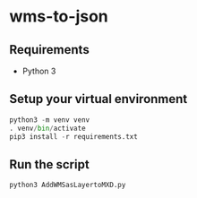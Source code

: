 # wms-to-json

## Requirements

* Python 3

## Setup your virtual environment

```python
python3 -m venv venv
. venv/bin/activate
pip3 install -r requirements.txt
```

## Run the script

```python
python3 AddWMSasLayertoMXD.py
```
